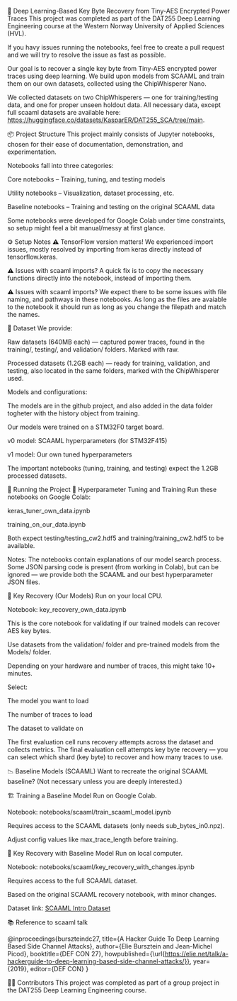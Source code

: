 🔐 Deep Learning-Based Key Byte Recovery from Tiny-AES Encrypted Power Traces
This project was completed as part of the DAT255 Deep Learning Engineering course at the Western Norway University of Applied Sciences (HVL).

If you havy issues running the notebooks, feel free to create a pull request and we will try to resolve the issue as fast as possible.

Our goal is to recover a single key byte from Tiny-AES encrypted power traces using deep learning. We build upon models from SCAAML and train them on our own datasets, collected using the ChipWhisperer Nano.

We collected datasets on two ChipWhisperers — one for training/testing data, and one for proper unseen holdout data. All necessary data, except full scaaml datasets are available here: https://huggingface.co/datasets/KasparER/DAT255_SCA/tree/main. 

📦 Project Structure
This project mainly consists of Jupyter notebooks, chosen for their ease of documentation, demonstration, and experimentation.

Notebooks fall into three categories:

Core notebooks – Training, tuning, and testing models

Utility notebooks – Visualization, dataset processing, etc.

Baseline notebooks – Training and testing on the original SCAAML data

Some notebooks were developed for Google Colab under time constraints, so setup might feel a bit manual/messy at first glance.

⚙️ Setup Notes
⚠️ TensorFlow version matters!
We experienced import issues, mostly resolved by importing from keras directly instead of tensorflow.keras.

⚠️ Issues with scaaml imports?
A quick fix is to copy the necessary functions directly into the notebook, instead of importing them.

⚠️ Issues with scaaml imports?
We expect there to be some issues with file naming, and pathways in these notebooks. As long as the files are avaiable to the notebook it should run as long as you change the filepath and match the names.

📁 Dataset
We provide:

Raw datasets (640MB each) — captured power traces, found in the training/, testing/, and validation/ folders. Marked with raw.

Processed datasets (1.2GB each) — ready for training, validation, and testing, also located in the same folders, marked with the ChipWhisperer used.

Models and configurations:

The models are in the github project, and also added in the data folder togheter with the history object from training.

Our models were trained on a STM32F0 target board.

v0 model: SCAAML hyperparameters (for STM32F415)

v1 model: Our own tuned hyperparameters

The important notebooks (tuning, training, and testing) expect the 1.2GB processed datasets.

🚀 Running the Project
🧪 Hyperparameter Tuning and Training
Run these notebooks on Google Colab:

keras_tuner_own_data.ipynb

training_on_our_data.ipynb

Both expect testing/testing_cw2.hdf5 and training/training_cw2.hdf5 to be available.

Notes:
The notebooks contain explanations of our model search process. Some JSON parsing code is present (from working in Colab), but can be ignored — we provide both the SCAAML and our best hyperparameter JSON files.

🔑 Key Recovery (Our Models)
Run on your local CPU.

Notebook: key_recovery_own_data.ipynb

This is the core notebook for validating if our trained models can recover AES key bytes.

Use datasets from the validation/ folder and pre-trained models from the Models/ folder.

Depending on your hardware and number of traces, this might take 10+ minutes.

Select:

The model you want to load

The number of traces to load

The dataset to validate on

The first evaluation cell runs recovery attempts across the dataset and collects metrics.
The final evaluation cell attempts key byte recovery — you can select which shard (key byte) to recover and how many traces to use.

📉 Baseline Models (SCAAML)
Want to recreate the original SCAAML baseline? (Not necessary unless you are deeply interested.)

🏗️ Training a Baseline Model
Run on Google Colab.

Notebook: notebooks/scaaml/train_scaaml_model.ipynb

Requires access to the SCAAML datasets (only needs sub_bytes_in0.npz).

Adjust config values like max_trace_length before training.

🔑 Key Recovery with Baseline Model
Run on local computer.

Notebook: notebooks/scaaml/key_recovery_with_changes.ipynb

Requires access to the full SCAAML dataset.

Based on the original SCAAML recovery notebook, with minor changes.

Dataset link: [SCAAML Intro Dataset](https://github.com/google/scaaml/tree/main/scaaml_intro)

📚 Reference to scaaml talk

@inproceedings{burszteindc27,
  title={A Hacker Guide To Deep Learning Based Side Channel Attacks},
  author={Elie Bursztein and Jean-Michel Picod},
  booktitle={DEF CON 27},
  howpublished={\url{https://elie.net/talk/a-hackerguide-to-deep-learning-based-side-channel-attacks/}},
  year={2019},
  editor={DEF CON}
}


🙋‍♂️ Contributors
This project was completed as part of a group project in the DAT255 Deep Learning Engineering course.
